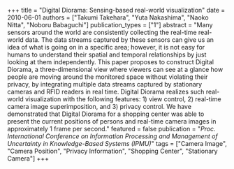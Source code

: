 +++
title = "Digital Diorama: Sensing-based real-world visualization"
date = 2010-06-01
authors = ["Takumi Takehara", "Yuta Nakashima", "Naoko Nitta", "Noboru Babaguchi"]
publication_types = ["1"]
abstract = "Many sensors around the world are consistently collecting the real-time real-world data. The data streams captured by these sensors can give us an idea of what is going on in a specific area; however, it is not easy for humans to understand their spatial and temporal relationships by just looking at them independently. This paper proposes to construct Digital Diorama, a three-dimensional view where viewers can see at a glance how people are moving around the monitored space without violating their privacy, by integrating multiple data streams captured by stationary cameras and RFID readers in real time. Digital Diorama realizes such real-world visualization with the following features: 1) view control, 2) real-time camera image superimposition, and 3) privacy control. We have demonstrated that Digital Diorama for a shopping center was able to present the current positions of persons and real-time camera images in approximately 1 frame per second."
featured = false
publication = "*Proc. International Conference on Information Processing and Management of Uncertainty in Knowledge-Based Systems (IPMU)*"
tags = ["Camera Image", "Camera Position", "Privacy Information", "Shopping Center", "Stationary Camera"]
+++

